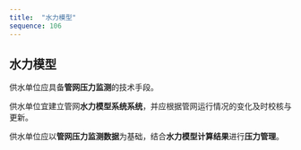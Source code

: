 ```yaml
---
title:  "水力模型"
sequence: 106
---
```


## 水力模型

供水单位应具备**管网压力监测**的技术手段。

供水单位宜建立管网**水力模型系统系统**，并应根据管网运行情况的变化及时校核与更新。

供水单位应以**管网压力监测数据**为基础，结合**水力模型计算结果**进行**压力管理**。
